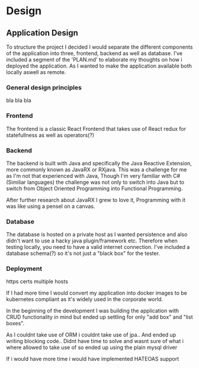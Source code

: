 # Design

## Application Design

To structure the project I decided I would separate the different components of the application into three, frontend, backend as well as database. I've included a segment of the 'PLAN.md' to elaborate my thoughts on how i deployed the application. As I wanted to make the application available both locally aswell as remote.

### General design principles
bla bla bla

### Frontend
The frontend is a classic React Frontend that takes use of React redux for statefullness as well as operators(?)

### Backend
The backend is built with Java and specifically the Java Reactive Extension, more commonly known as JavaRX or RXjava. This was a challenge for me as I'm not that experienced with Java, Though I'm very familiar with C# (Similiar languages) the challenge was not only to switch into Java but to switch from Object Oriented Programming into Functional Programming.

After further research about JavaRX I grew to love it, Programming with it was like using a pensel on a canvas.

### Database
The database is hosted on a private host as I wanted persistence and also didn't want to use a hacky java plugin/framework etc. Therefore when testing locally, you need to have a valid internet connection. I've included a database schema(?) so it's not just a "black box" for the tester.

### Deployment
https
certs
multiple hosts

If I had more time I would convert my application into docker images to be kubernetes compliant as it's widely used in the corporate world.



In the beginning of the development I was building the application with CRUD functionality in mind but ended up settling for only "add box" and "list boxes".  

As I couldnt take use of ORM i couldnt take use of jpa.. And ended up writing blocking code.. Didnt have time to solve and wasnt sure of what i where allowed to take use of so ended up using the plain mysql driver

If i would have more time i would have implemented HATEOAS support